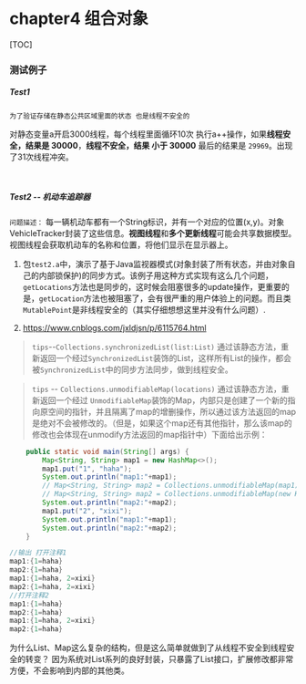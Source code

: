 # chapter4 组合对象

[TOC]

### 测试例子

##### Test1

`为了验证存储在静态公共区域里面的状态 也是线程不安全的`

对静态变量a开启3000线程，每个线程里面循环10次 执行a++操作，如果**线程安全，结果是 30000**，**线程不安全，结果 小于 30000**
最后的结果是 `29969`。出现了31次线程冲突。

<br>

##### Test2 -- 机动车追踪器

`问题描述：`
每一辆机动车都有一个String标识，并有一个对应的位置(x,y)。对象VehicleTracker封装了这些信息。**视图线程**和**多个更新线程**可能会共享数据模型。视图线程会获取机动车的名称和位置，将他们显示在显示器上。

1. 包`test2.a`中，演示了基于Java监视器模式(对象封装了所有状态，并由对象自己的内部锁保护)的同步方式。该例子用这种方式实现有这么几个问题，`getLocations`方法也是同步的，这时候会阻塞很多的update操作，更重要的是，`getLocation`方法也被阻塞了，会有很严重的用户体验上的问题。而且类`MutablePoint`是非线程安全的（其实仔细想想这里并没有什么问题）.

2. https://www.cnblogs.com/jxldjsn/p/6115764.html




> `tips`--`Collections.synchronizedList(list:List)` 通过该静态方法，重新返回一个经过`SynchronizedList`装饰的List，这样所有List的操作，都会被`SynchronizedList`中的同步方法同步，做到线程安全。

> `tips` -- `Collections.unmodifiableMap(locations)` 通过该静态方法，重新返回一个经过 `UnmodifiableMap`装饰的Map，内部只是创建了一个新的指向原空间的指针，并且隔离了map的增删操作，所以通过该方法返回的map是绝对不会被修改的。（但是，如果这个map还有其他指针，那么该map的修改也会体现在unmodify方法返回的map指针中）下面给出示例：

```java
	public static void main(String[] args) {
		Map<String, String> map1 = new HashMap<>();
		map1.put("1", "haha");
		System.out.println("map1:"+map1);
		// Map<String, String> map2 = Collections.unmodifiableMap(map1); //注释1
		// Map<String, String> map2 = Collections.unmodifiableMap(new HashMap(map1)); //注释2
		System.out.println("map2:"+map2);
		map1.put("2", "xixi");
		System.out.println("map1:"+map1);
		System.out.println("map2:"+map2);
	}

//输出 打开注释1
map1:{1=haha}
map2:{1=haha}
map1:{1=haha, 2=xixi}
map2:{1=haha, 2=xixi}
//打开注释2
map1:{1=haha}
map2:{1=haha}
map1:{1=haha, 2=xixi}
map2:{1=haha}
```


为什么List、Map这么复杂的结构，但是这么简单就做到了从线程不安全到线程安全的转变？ 因为系统对List系列的良好封装，只暴露了List接口，扩展修改都非常方便，不会影响到内部的其他类。
